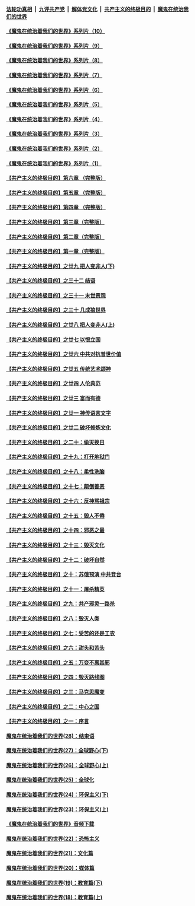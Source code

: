 ####  [法轮功真相](../../../../basic/blob/master/README.md?t=08190631) &nbsp;|&nbsp; [九评共产党](../../../../9ping.md/blob/master/README.md?t=08190631) &nbsp;|&nbsp; [解体党文化](../../../../jtdwh.md/blob/master/README.md?t=08190631)  &nbsp;|&nbsp; [共产主义的终极目的](../../../../gczydzjmd.md/blob/master/README.md?t=08190631) &nbsp;|&nbsp; [魔鬼在统治我们的世界](../../../../mgztzwmdsj.md/blob/master/README.md?t=08190631) 

#### [《魔鬼在统治着我们的世界》系列片（10）](../pages/nsc422/n12292670.md?t=08190631) 

#### [《魔鬼在统治着我们的世界》系列片（9）](../pages/nsc422/n12290859.md?t=08190631) 

#### [《魔鬼在统治着我们的世界》系列片（8）](../pages/nsc422/n12287445.md?t=08190631) 

#### [《魔鬼在统治着我们的世界》系列片（7）](../pages/nsc422/n12283425.md?t=08190631) 

#### [《魔鬼在统治着我们的世界》系列片（6）](../pages/nsc422/n12282314.md?t=08190631) 

#### [《魔鬼在统治着我们的世界》系列片（5）](../pages/nsc422/n12281419.md?t=08190631) 

#### [《魔鬼在统治着我们的世界》系列片（4）](../pages/nsc422/n12274024.md?t=08190631) 

#### [《魔鬼在统治着我们的世界》系列片（3）](../pages/nsc422/n12271322.md?t=08190631) 

#### [《魔鬼在统治着我们的世界》系列片（2）](../pages/nsc422/n12269049.md?t=08190631) 

#### [《魔鬼在统治着我们的世界》系列片（1）](../pages/nsc422/n12267575.md?t=08190631) 

#### [【共产主义的终极目的】第六章 （完整版）](../pages/nsc422/n11428913.md?t=08190631) 

#### [【共产主义的终极目的】第五章 （完整版）](../pages/nsc422/n11428912.md?t=08190631) 

#### [【共产主义的终极目的】第四章 （完整版）](../pages/nsc422/n11428907.md?t=08190631) 

#### [【共产主义的终极目的】第三章（完整版）](../pages/nsc422/n11428848.md?t=08190631) 

#### [【共产主义的终极目的】第二章（完整版）](../pages/nsc422/n11428831.md?t=08190631) 

#### [【共产主义的终极目的】第一章（完整版）](../pages/nsc422/n11417651.md?t=08190631) 

#### [【共产主义的终极目的】之廿九 把人变非人(下)](../pages/nsc422/n11344140.md?t=08190631) 

#### [【共产主义的终极目的】之三十二 结语](../pages/nsc422/n11360535.md?t=08190631) 

#### [【共产主义的终极目的】之三十一 末世景观](../pages/nsc422/n11351129.md?t=08190631) 

#### [【共产主义的终极目的】之三十 几成狼世界](../pages/nsc422/n11348280.md?t=08190631) 

#### [【共产主义的终极目的】之廿八 把人变非人(上)](../pages/nsc422/n11340492.md?t=08190631) 

#### [【共产主义的终极目的】之廿七 以恨立国](../pages/nsc422/n11336944.md?t=08190631) 

#### [【共产主义的终极目的】之廿六 中共对抗普世价值](../pages/nsc422/n11324785.md?t=08190631) 

#### [【共产主义的终极目的】之廿五 传统艺术颂神](../pages/nsc422/n11296396.md?t=08190631) 

#### [【共产主义的终极目的】之廿四 人伦典范](../pages/nsc422/n11296397.md?t=08190631) 

#### [【共产主义的终极目的】之廿三 富而有德](../pages/nsc422/n11283598.md?t=08190631) 

#### [【共产主义的终极目的】之廿一 神传语言文字](../pages/nsc422/n11263265.md?t=08190631) 

#### [【共产主义的终极目的】之廿二 破坏修炼文化](../pages/nsc422/n11245728.md?t=08190631) 

#### [【共产主义的终极目的】之二十：偷天换日](../pages/nsc422/n11238846.md?t=08190631) 

#### [【共产主义的终极目的】之十九：打开地狱门](../pages/nsc422/n11206376.md?t=08190631) 

#### [【共产主义的终极目的】之十八：柔性洗脑](../pages/nsc422/n11199994.md?t=08190631) 

#### [【共产主义的终极目的】之十七：颠倒善恶](../pages/nsc422/n11179782.md?t=08190631) 

#### [【共产主义的终极目的】之十六：反神骂祖宗](../pages/nsc422/n11166798.md?t=08190631) 

#### [【共产主义的终极目的】之十五：毁人不倦](../pages/nsc422/n11166792.md?t=08190631) 

#### [【共产主义的终极目的】之十四：邪恶之最](../pages/nsc422/n11150249.md?t=08190631) 

#### [【共产主义的终极目的】之十三：毁灭文化](../pages/nsc422/n11135227.md?t=08190631) 

#### [【共产主义的终极目的】之十二：破坏自然](../pages/nsc422/n11135214.md?t=08190631) 

#### [【共产主义的终极目的】之十：苏俄预演 中共登台](../pages/nsc422/n11118424.md?t=08190631) 

#### [【共产主义的终极目的】之十一：屠杀精英](../pages/nsc422/n11118442.md?t=08190631) 

#### [【共产主义的终极目的】之九：共产邪灵一路杀](../pages/nsc422/n11114139.md?t=08190631) 

#### [【共产主义的终极目的】之八：毁灭人类](../pages/nsc422/n11108503.md?t=08190631) 

#### [【共产主义的终极目的】之七：受苦的还是工农](../pages/nsc422/n11101809.md?t=08190631) 

#### [【共产主义的终极目的】之六：甜头和苦头](../pages/nsc422/n11096971.md?t=08190631) 

#### [【共产主义的终极目的】之五：万变不离其邪](../pages/nsc422/n11091285.md?t=08190631) 

#### [【共产主义的终极目的】之四：毁灭路线图](../pages/nsc422/n11086284.md?t=08190631) 

#### [【共产主义的终极目的】之三：马克思魔变](../pages/nsc422/n11061941.md?t=08190631) 

#### [【共产主义的终极目的】之二：中心之国](../pages/nsc422/n11047728.md?t=08190631) 

#### [【共产主义的终极目的】之一：序言](../pages/nsc422/n11086077.md?t=08190631) 

#### [魔鬼在统治着我们的世界(28)：结束语](../pages/nsc422/n10936246.md?t=08190631) 

#### [魔鬼在统治着我们的世界(27)：全球野心(下)](../pages/nsc422/n10928319.md?t=08190631) 

#### [魔鬼在统治着我们的世界(26)：全球野心(上)](../pages/nsc422/n10900318.md?t=08190631) 

#### [魔鬼在统治着我们的世界(25)：全球化](../pages/nsc422/n10788205.md?t=08190631) 

#### [魔鬼在统治着我们的世界(24)：环保主义(下)](../pages/nsc422/n10695307.md?t=08190631) 

#### [魔鬼在统治着我们的世界(23)：环保主义(上)](../pages/nsc422/n10688613.md?t=08190631) 

#### [《魔鬼在统治着我们的世界》音频下载](../pages/nsc422/n10635553.md?t=08190631) 

#### [魔鬼在统治着我们的世界(22)：恐怖主义](../pages/nsc422/n10614727.md?t=08190631) 

#### [魔鬼在统治着我们的世界(21)：文化篇](../pages/nsc422/n10597706.md?t=08190631) 

#### [魔鬼在统治着我们的世界(20)：媒体篇](../pages/nsc422/n10586579.md?t=08190631) 

#### [魔鬼在统治着我们的世界(19)：教育篇(下)](../pages/nsc422/n10564808.md?t=08190631) 

#### [魔鬼在统治着我们的世界(18)：教育篇(上)](../pages/nsc422/n10526970.md?t=08190631) 

